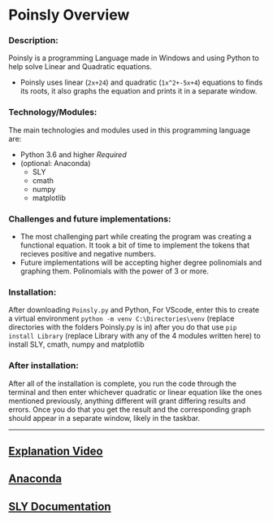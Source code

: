 # Poinsly Overview

### Description:
Poinsly is a programming Language made in Windows and using Python to help solve Linear and Quadratic equations.
  - Poinsly uses linear (`2x+24`) and quadratic (`1x^2+-5x+4`) equations to finds its roots, it also graphs the equation and prints it in a separate window.

### Technology/Modules:
The main technologies and modules used in this programming language are:
  * Python 3.6 and higher *Required*
  * (optional: Anaconda)
    * SLY
    * cmath
    * numpy
    * matplotlib  

### Challenges and future implementations:
  - The most challenging part while creating the program was creating a functional equation. It took a bit of time to implement the tokens that recieves positive and negative numbers.
  - Future implementations will be accepting higher degree polinomials and graphing them. Polinomials with the power of 3 or more.

### Installation:
After downloading `Poinsly.py` and Python, 
For VScode, enter this to create a virtual environment 
``` python -m venv C:\Directories\venv ``` (replace directories with the folders Poinsly.py is in)
after you do that use 
``` pip install Library ``` (replace Library with any of the 4 modules written here)
to install SLY, cmath, numpy and matplotlib 


### After installation:

After all of the installation is complete, you run the code through the terminal and then enter whichever quadratic or linear equation like the ones mentioned previously, anything different will grant differing results and errors. Once you do that you get the result and the corresponding graph should appear in a separate window, likely in the taskbar.


--------------------------------------------------------
[Explanation Video](https://youtu.be/XQJEUbpsRwc)
--------------------------------------------------------
[Anaconda](https://www.anaconda.com/products/individual)
--------------------------------------------------------
[SLY Documentation](https://sly.readthedocs.io/en/latest/index.html)
--------------------------------------------------------

